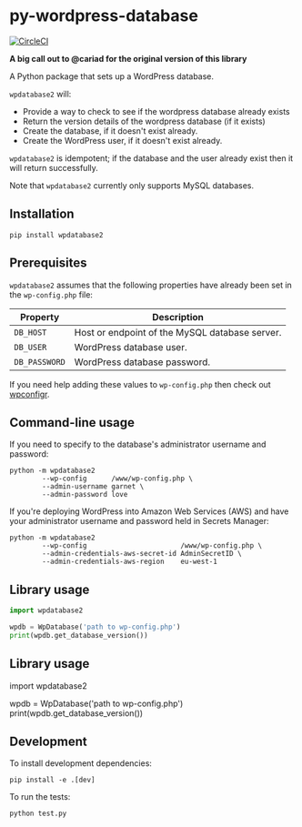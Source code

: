 # py-wordpress-database

[![CircleCI](https://circleci.com/gh/ravensorb/py-wordpress-database/tree/master.svg?style=svg)](https://circleci.com/gh/ravensorb/py-wordpress-database/tree/master)

**A big call out to @cariad for the original version of this library**

A Python package that sets up a WordPress database.

`wpdatabase2` will:
 - Provide a way to check to see if the wordpress database already exists
 - Return the version details of the wordpress database (if it exists)
 - Create the database, if it doesn't exist already.
 - Create the WordPress user, if it doesn't exist already.

`wpdatabase2` is idempotent; if the database and the user already exist then it will return successfully.

Note that `wpdatabase2` currently only supports MySQL databases.

## Installation

```shell
pip install wpdatabase2
```

## Prerequisites

`wpdatabase2` assumes that the following properties have already been set in the `wp-config.php` file:

| Property      | Description
|-              |-
| `DB_HOST`     | Host or endpoint of the MySQL database server.
| `DB_USER`     | WordPress database user.
| `DB_PASSWORD` | WordPress database password.

If you need help adding these values to `wp-config.php` then check out [wpconfigr](https://github.com/cariad/py-wpconfigr).

## Command-line usage

If you need to specify to the database's administrator username and password:

```shell
python -m wpdatabase2 
        --wp-config      /www/wp-config.php \
        --admin-username garnet \
        --admin-password love
```

If you're deploying WordPress into Amazon Web Services (AWS) and have your administrator username and password held in Secrets Manager:

```shell
python -m wpdatabase2 
        --wp-config                       /www/wp-config.php \
        --admin-credentials-aws-secret-id AdminSecretID \
        --admin-credentials-aws-region    eu-west-1
```

## Library usage

```python
import wpdatabase2

wpdb = WpDatabase('path to wp-config.php')
print(wpdb.get_database_version())
```

## Library usage

import wpdatabase2

wpdb = WpDatabase('path to wp-config.php')
print(wpdb.get_database_version())

## Development

To install development dependencies:

```shell
pip install -e .[dev]
```

To run the tests:

```shell
python test.py
```
